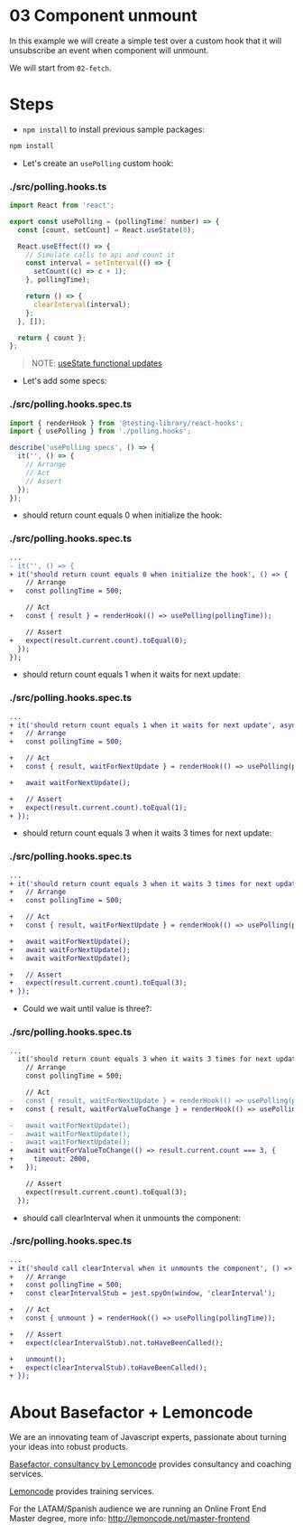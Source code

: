 # 03 Component unmount

In this example we will create a simple test over a custom hook that it will unsubscribe an event when component will unmount.

We will start from `02-fetch`.

# Steps

- `npm install` to install previous sample packages:

```bash
npm install
```

- Let's create an `usePolling` custom hook:

### ./src/polling.hooks.ts

```javascript
import React from 'react';

export const usePolling = (pollingTime: number) => {
  const [count, setCount] = React.useState(0);

  React.useEffect(() => {
    // Simulate calls to api and count it
    const interval = setInterval(() => {
      setCount((c) => c + 1);
    }, pollingTime);

    return () => {
      clearInterval(interval);
    };
  }, []);

  return { count };
};

```

> NOTE: [useState functional updates](https://reactjs.org/docs/hooks-reference.html#functional-updates)

- Let's add some specs:

### ./src/polling.hooks.spec.ts

```javascript
import { renderHook } from '@testing-library/react-hooks';
import { usePolling } from './polling.hooks';

describe('usePolling specs', () => {
  it('', () => {
    // Arrange
    // Act
    // Assert
  });
});
```

- should return count equals 0 when initialize the hook:

### ./src/polling.hooks.spec.ts

```diff
...
- it('', () => {
+ it('should return count equals 0 when initialize the hook', () => {
    // Arrange
+   const pollingTime = 500;

    // Act
+   const { result } = renderHook(() => usePolling(pollingTime));

    // Assert
+   expect(result.current.count).toEqual(0);
  });
});

```

- should return count equals 1 when it waits for next update:

### ./src/polling.hooks.spec.ts

```diff
...
+ it('should return count equals 1 when it waits for next update', async () => {
+   // Arrange
+   const pollingTime = 500;

+   // Act
+   const { result, waitForNextUpdate } = renderHook(() => usePolling(pollingTime));

+   await waitForNextUpdate();

+   // Assert
+   expect(result.current.count).toEqual(1);
+ });

```

- should return count equals 3 when it waits 3 times for next update:

### ./src/polling.hooks.spec.ts

```diff
...
+ it('should return count equals 3 when it waits 3 times for next update', async () => {
+   // Arrange
+   const pollingTime = 500;

+   // Act
+   const { result, waitForNextUpdate } = renderHook(() => usePolling(pollingTime));

+   await waitForNextUpdate();
+   await waitForNextUpdate();
+   await waitForNextUpdate();

+   // Assert
+   expect(result.current.count).toEqual(3);
+ });

```

- Could we wait until value is three?:

### ./src/polling.hooks.spec.ts

```diff
...
  it('should return count equals 3 when it waits 3 times for next update', async () => {
    // Arrange
    const pollingTime = 500;

    // Act
-   const { result, waitForNextUpdate } = renderHook(() => usePolling(pollingTime));
+   const { result, waitForValueToChange } = renderHook(() => usePolling(pollingTime));

-   await waitForNextUpdate();
-   await waitForNextUpdate();
-   await waitForNextUpdate();
+   await waitForValueToChange(() => result.current.count === 3, {
+     timeout: 2000,
+   });

    // Assert
    expect(result.current.count).toEqual(3);
  });

```

- should call clearInterval when it unmounts the component:

### ./src/polling.hooks.spec.ts

```diff
...
+ it('should call clearInterval when it unmounts the component', () => {
+   // Arrange
+   const pollingTime = 500;
+   const clearIntervalStub = jest.spyOn(window, 'clearInterval');

+   // Act
+   const { unmount } = renderHook(() => usePolling(pollingTime));

+   // Assert
+   expect(clearIntervalStub).not.toHaveBeenCalled();

+   unmount();
+   expect(clearIntervalStub).toHaveBeenCalled();
+ });

```

# About Basefactor + Lemoncode

We are an innovating team of Javascript experts, passionate about turning your ideas into robust products.

[Basefactor, consultancy by Lemoncode](http://www.basefactor.com) provides consultancy and coaching services.

[Lemoncode](http://lemoncode.net/services/en/#en-home) provides training services.

For the LATAM/Spanish audience we are running an Online Front End Master degree, more info: http://lemoncode.net/master-frontend
